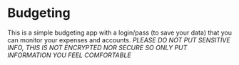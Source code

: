 # Budgeting
This is a simple budgeting app with a login/pass (to save your data) that you can monitor your expenses and accounts. *PLEASE DO NOT PUT SENSITIVE INFO, THIS IS NOT ENCRYPTED NOR SECURE SO ONLY PUT INFORMATION YOU FEEL COMFORTABLE*
